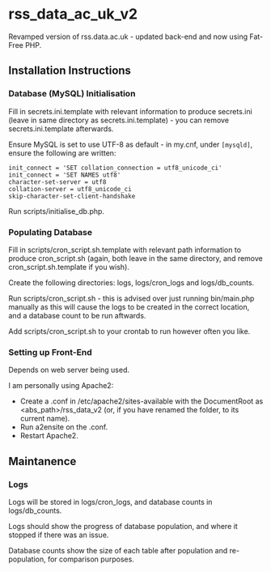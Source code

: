 # rss_data_ac_uk_v2
Revamped version of rss.data.ac.uk - updated back-end and now using Fat-Free PHP.

## Installation Instructions

### Database (MySQL) Initialisation
Fill in secrets.ini.template with relevant information to produce secrets.ini (leave in same directory as secrets.ini.template) - you can remove secrets.ini.template afterwards.

Ensure MySQL is set to use UTF-8 as default - in my.cnf, under `[mysqld]`, ensure the following are written:
```
init_connect = 'SET collation_connection = utf8_unicode_ci'
init_connect = 'SET NAMES utf8'
character-set-server = utf8
collation-server = utf8_unicode_ci
skip-character-set-client-handshake
```

Run scripts/initialise_db.php.

### Populating Database
Fill in scripts/cron_script.sh.template with relevant path information to produce cron_script.sh (again, both leave in the same directory, and remove cron_script.sh.template if you wish).

Create the following directories: logs, logs/cron_logs and logs/db_counts.

Run scripts/cron_script.sh - this is advised over just running bin/main.php manually as this will cause the logs to be created in the correct location, and a database count to be run aftwards.

Add scripts/cron_script.sh to your crontab to run however often you like.

### Setting up Front-End
Depends on web server being used.

I am personally using Apache2:
* Create a .conf in /etc/apache2/sites-available with the DocumentRoot as \<abs_path>/rss_data_v2 (or, if you have renamed the folder, to its current name).
* Run a2ensite on the .conf.
* Restart Apache2.

## Maintanence

### Logs
Logs will be stored in logs/cron_logs, and database counts in logs/db_counts.

Logs should show the progress of database population, and where it stopped if there was an issue.

Database counts show the size of each table after population and re-population, for comparison purposes.
